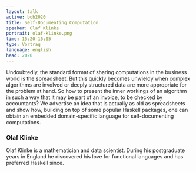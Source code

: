 ```yaml
---
layout: talk
active: bob2020
title: Self-Documenting Computation
speaker: Olaf Klinke
portrait: olaf-klinke.png
time: 15:20-16:05
type: Vortrag
language: english
head: 2020
---
```


Undoubtedly, the standard format of sharing computations in the
business world is the spreadsheet. But this quickly becomes unwieldy
when complex algorithms are involved or deeply structured data are
more appropriate for the problem at hand. So how to present the inner
workings of an algorithm in such a way that it may be part of an
invoice, to be checked by accountants?  We advertise an idea that is
actually as old as spreadsheets and show how, building on top of some
popular Haskell packages, one can obtain an embedded domain-specific
language for self-documenting computations.


### Olaf Klinke

Olaf Klinke is a mathematician and data scientist. During his postgraduate
years in England he discovered his love for functional languages and
has preferred Haskell since.

